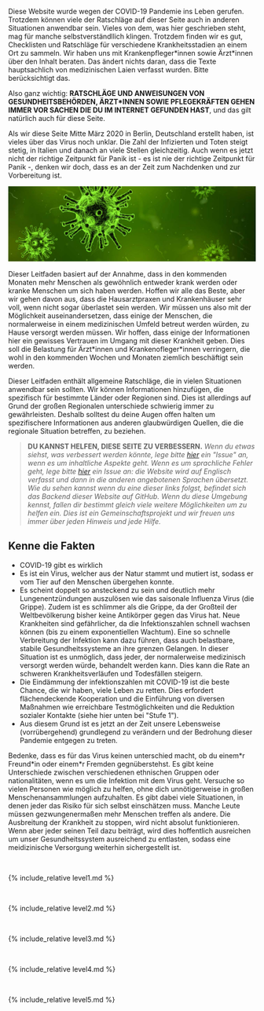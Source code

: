 Diese Website wurde wegen der COVID-19 Pandemie ins Leben gerufen. Trotzdem können viele der Ratschläge auf dieser Seite  auch in anderen Situationen anwendbar sein. Vieles von dem, was hier geschrieben steht, mag für manche selbstverständllich klingen. Trotzdem finden wir es gut, Checklisten und Ratschläge für verschiedene Krankheitsstadien an einem Ort zu sammeln. Wir haben uns mit Krankenpfleger\*innen sowie Ärzt\*innen über den Inhalt beraten. Das ändert nichts daran, dass die Texte hauptsachlich von medizinischen Laien verfasst wurden. Bitte berücksichtigt das.

Also ganz wichtig: **RATSCHLÄGE UND ANWEISUNGEN VON GESUNDHEITSBEHÖRDEN, ÄRZT\*INNEN SOWIE PFLEGEKRÄFTEN GEHEN IMMER VOR SACHEN DIE DU IM INTERNET GEFUNDEN HAST**, und das gilt natürlich auch für diese Seite.

Als wir diese Seite Mitte März 2020 in Berlin, Deutschland erstellt haben, ist vieles über das Virus  noch unklar. Die Zahl der Infizierten und Toten steigt stetig, in Italien und danach an viele Stellen gleichzeitig. Auch wenn es jetzt nicht der richtige Zeitpunkt für Panik ist - es ist nie der richtige Zeitpunkt für Panik -, denken wir doch, dass es an der Zeit zum Nachdenken und zur Vorbereitung ist.

![](/images/virus.png)

Dieser Leitfaden basiert auf der Annahme, dass in den kommenden Monaten mehr Menschen als gewöhnlich entweder krank werden oder kranke Menschen um sich haben werden. Hoffen wir alle das Beste, aber wir gehen davon aus, dass die Hausarztpraxen und Krankenhäuser sehr voll, wenn nicht sogar überlastet sein werden. Wir müssen uns also mit der Möglichkeit auseinandersetzen, dass einige der Menschen, die normalerweise in einem medizinischen Umfeld betreut werden würden, zu Hause versorgt werden müssen. Wir hoffen, dass einige der Informationen hier ein gewisses Vertrauen im Umgang mit dieser Krankheit geben. Dies soll die Belastung für Ärzt\*innen und Krankenofleger\*innen verringern, die wohl in den kommenden Wochen und Monaten ziemlich beschäftigt sein werden.

Dieser Leitfaden enthält allgemeine Ratschläge, die in vielen Situationen anwendbar sein sollten. Wir können Informationen hinzufügen, die spezifisch für bestimmte Länder oder Regionen sind. Dies ist allerdings auf Grund der großen Regionalen unterschiede schwierig immer zu gewährleisten. Deshalb solltest du deine Augen offen halten um spezifischere Informationen aus anderen glaubwürdigen Quellen, die die regionale Situation betreffen, zu beziehen. 


> **DU KANNST HELFEN, DIESE SEITE ZU VERBESSERN.** *Wenn du etwas siehst, was verbessert werden könnte, lege bitte [hier](https://github.com/covid-at-home/covid-at-home.github.io/issues/new) ein "Issue" an, wenn es um inhaltliche Aspekte geht. Wenn es um sprachliche Fehler geht, lege bitte [hier](https://github.com/covid-zu-hause/covid-zu-hause.github.io/issues/new) ein Issue an: die Website wird auf Englisch verfasst und dann in die anderen angebotenen Sprachen übersetzt. Wie du sehen kannst wenn du eine dieser links folgst, befindet sich das Backend dieser Website auf GitHub. Wenn du diese Umgebung kennst, fallen dir bestimmt gleich viele weitere Möglichkeiten um zu helfen ein. Dies ist ein Gemeinschaftsprojekt und wir freuen uns immer über jeden Hinweis und jede Hilfe.*

## Kenne die Fakten

* COVID-19 gibt es wirklich
* Es ist ein Virus, welcher aus der Natur stammt und mutiert ist, sodass er vom Tier auf den Menschen übergehen konnte.
* Es scheint doppelt so ansteckend zu sein und deutlich mehr Lungenentzündungen auszulösen wie das saisonale Influenza Virus (die Grippe). Zudem ist es schlimmer als die Grippe, da der Großteil der Weltbevölkerung bisher keine Antikörper gegen das Virus hat. Neue Krankheiten sind gefährlicher, da die Infektionszahlen schnell wachsen können (bis zu einem exponentiellen Wachtum). Eine so schnelle Verbreitung der Infektion kann dazu führen, dass auch  belastbare, stabile Gesundheitssysteme an ihre grenzen Gelangen. In dieser Situation ist es unmöglich, dass jeder, der normalerweise medizinisch versorgt werden würde, behandelt werden kann. Dies kann die Rate an schweren Krankheitsverläufen und Todesfällen steigern.
* Die Eindämmung der infektionszahlen mit COVID-19 ist die beste Chance, die wir haben, viele Leben zu retten. Dies erfordert flächendeckende Kooperation und die Einführung von diversen Maßnahmen wie erreichbare Testmöglichkeiten und die Reduktion sozialer Kontakte (siehe hier unten bei "Stufe 1").
* Aus diesem Grund ist es jetzt an der Zeit unsere Lebensweise (vorrübergehend) grundlegend zu verändern und der Bedrohung dieser Pandemie entgegen zu treten.

Bedenke, dass es für das Virus keinen unterschied macht, ob du einem\*r Freund\*in oder einem\*r Fremden gegnüberstehst. Es gibt keine Unterschiede zwischen verschiedenen ethnischen Gruppen oder nationalitäten, wenn es um die Infektion mit dem Virus geht. Versuche so vielen Personen wie möglich zu helfen, ohne dich unnötigerweise in großen Menschenansammlungen aufzuhalten. Es gibt dabei viele Situationen, in denen jeder das Risiko für sich selbst einschätzen muss. Manche Leute müssen gezwungenermaßen mehr Menschen treffen als andere. Die Ausbreitung der Krankheit zu stoppen, wird nicht absolut funktionieren. Wenn aber jeder seinen Teil dazu beiträgt, wird dies hoffentlich ausreichen um unser Gesundheitssystem ausreichend zu entlasten, sodass eine meidizinische Versorgung weiterhin sichergestellt ist.

&nbsp; 

{% include_relative level1.md %}

&nbsp; 

{% include_relative level2.md %}

&nbsp; 
 
{% include_relative level3.md %}
            
&nbsp; 
 
{% include_relative level4.md %}
        
&nbsp; 
 
{% include_relative level5.md %}
